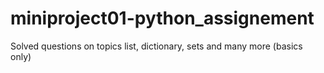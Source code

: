 # miniproject01-python_assignement
Solved questions on topics list, dictionary, sets and many more (basics only)
